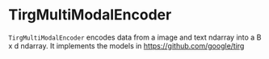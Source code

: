 # TirgMultiModalEncoder

`TirgMultiModalEncoder` encodes data from a image and text ndarray into a B x d ndarray. It implements the models in
https://github.com/google/tirg